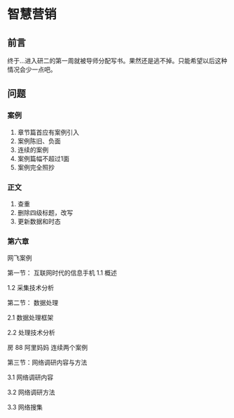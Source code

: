 # 智慧营销

## 前言

终于...进入研二的第一周就被导师分配写书。果然还是逃不掉。只能希望以后这种情况会少一点吧。

## 问题

### 案例

1. 章节篇首应有案例引入
2. 案例陈旧、负面
3. 连续的案例
4. 案例篇幅不超过1面
5. 案例完全照抄

### 正文

1. 查重
2. 删除四级标题，改写
3. 更新数据和时态

### 第六章

网飞案例

第一节： 互联网时代的信息手机
1.1 概述

1.2 采集技术分析  

第二节： 数据处理

2.1 数据处理框架

2.2 处理技术分析

房 88
阿里妈妈  连续两个案例

第三节：网络调研内容与方法

3.1 网络调研内容

3.2 网络调研方法

3.3 网络搜集
